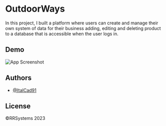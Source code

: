 
# OutdoorWays

In this project, I built a platform where users can create and manage their own system of data for their business adding, editing and deleting product to a database that is accessible when the user logs in.

## Demo

![App Screenshot](https://via.placeholder.com/468x300?text=App+Screenshot+Here)


## Authors

- [@ItalCad91](https://tinyurl.com/RRsystemPortfolio)


## License

©️RRSystems 2023

